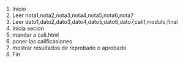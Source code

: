 1. Inicio
2. Leer nota1,nota2,nota3,nota4,nota5,nota6,nota7
3. Leer  dato1,dato2,dato3,dato4,dato5,dato6,dato7,calif,modulo,final
4. Inicia secion
5. mandar a cali.html
6. poner las calificasiones
7. mostrar resultados de reprobado o aprobado
8. Fin